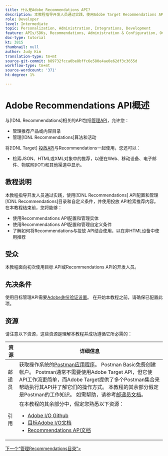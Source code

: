 ```yaml
---
title: 什么是Adobe Recommendations API?
description: 本教程指导开发人员通过实践，使用Adobe Target Recommendations API配置和管理Recommendations目录和自定义条件，以及使用投放 API检索推荐内容。
role: Developer
level: Intermediate
topic: Personalization, Administration, Integrations, Development
feature: APIs/SDKs, Recommendations, Administration & Configuration, Overview
doc-type: tutorial
kt: 3815
thumbnail: null
author: Judy Kim
translation-type: tm+mt
source-git-commit: b89732fcca0be8bffc6e580e4ae0e62df3c3655d
workflow-type: tm+mt
source-wordcount: '371'
ht-degree: 1%

---
```



# Adobe Recommendations API概述

与[!DNL Recommendations]相关的API包括[管理API](https://docs.adobe.com/content/help/en/target/using/apis/api-overview.html)，允许您：

* 管理推荐产品或内容目录
* 管理[!DNL Recommendations]算法和活动

将[!DNL Target] [投放API](https://docs.adobe.com/content/help/en/target/using/apis/api-overview.html)与Recommendations一起使用，您还可以：

* 检索JSON、HTML或XML对象中的推荐，以便在Web、移动设备、电子邮件、物联网(IOT)和其他渠道中显示。

## 教程说明

本教程指导开发人员通过实践，使用[!DNL Recommendations] API配置和管理[!DNL Recommendations]目录和自定义条件，并使用投放 API检索推荐内容。 在本教程结束前，您将能够：

* 使用Recommendations API配置和管理实体
* 使用Recommendations API配置和管理自定义条件
* 了解如何将Recommendations与投放 API结合使用，以在非HTML设备中使用推荐

## 受众

本教程面向初次使用目标 API或Recommendations API的开发人员。

## 先决条件

使用目标管理API需要[Adobe身份验证设置](../apis/configure-io-target-integration.md)。 在开始本教程之前，请确保已配置此项。

## 资源

请注意以下资源，这些资源是理解本教程并成功遵循它所必需的：

| 资源 | 详细信息 |
| --- | --- |
| 邮递员 | 获取操作系统的[Postman应用程序](https://www.postman.com/downloads/)。 Postman Basic免费创建帐户。 Postman通常不需要使用Adobe Target API，但它使API工作流更简单，而Adobe Target提供了多个Postman集合来帮助执行其API并了解它们的操作方式。 本教程的其余部分假定是Postman的工作知识。 如需帮助，请参考[邮递员文档](https://learning.getpostman.com/)。 |
| 引用 | 在本教程的其余部分中，假定您熟悉以下资源：<UL><li>[Adobe I/O Github](https://github.com/adobeio)</li><li>[目标Adobe I/O文档](https://developers.adobetarget.com/api/#introduction)</li><li>[Recommendations API文档](https://developers.adobetarget.com/api/recommendations/)</li></ul> |

[下一个“管理Recommendations目录”>](manage-catalog.md)
